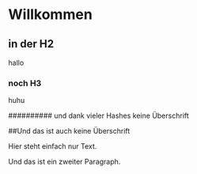 # Willkommen

## in der H2

hallo

### noch H3

huhu

########## und dank vieler Hashes keine Überschrift

##Und
das ist auch keine Überschrift

Hier steht einfach
nur Text.

Und
das 
ist
ein
zweiter
Paragraph.

